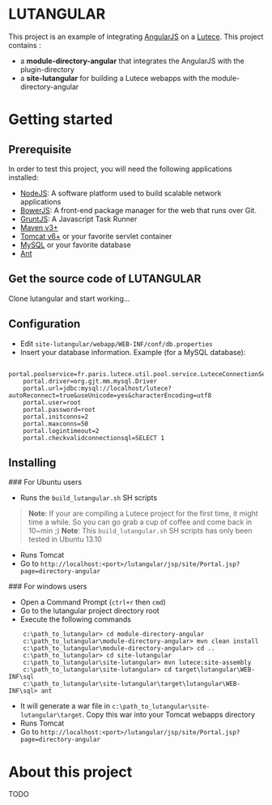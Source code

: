 LUTANGULAR
==========

This project is an example of integrating [AngularJS](http://angularjs.org/) on a [Lutece](http://fr.lutece.paris.fr/).
This project contains :
* a **module-directory-angular** that integrates the AngularJS with the plugin-directory
* a **site-lutangular** for building a Lutece webapps with the module-directory-angular

Getting started
===============

## Prerequisite
In order to test this project, you will need the following applications installed:
* [NodeJS](http://nodejs.org/):	A software platform used to build scalable network applications
* [BowerJS](https://github.com/bower/bower): A front-end package manager for the web that runs over Git.
* [GruntJS](http://gruntjs.com/): A Javascript Task Runner
* [Maven v3+](http://maven.apache.org/)
* [Tomcat v6+](http://tomcat.apache.org/) or your favorite servlet container
* [MySQL](http://www.mysql.fr/) or your favorite database 
* [Ant](http://ant.apache.org/)

## Get the source code of LUTANGULAR
Clone lutangular and start working...

## Configuration
* Edit `site-lutangular/webapp/WEB-INF/conf/db.properties`
* Insert your database information. Example (for a MySQL database):
```
	portal.poolservice=fr.paris.lutece.util.pool.service.LuteceConnectionService
	portal.driver=org.gjt.mm.mysql.Driver
	portal.url=jdbc:mysql://localhost/lutece?autoReconnect=true&useUnicode=yes&characterEncoding=utf8
	portal.user=root
	portal.password=root
	portal.initconns=2
	portal.maxconns=50
	portal.logintimeout=2
	portal.checkvalidconnectionsql=SELECT 1
```
## Installing
### For Ubuntu users 
* Runs the `build_lutangular.sh` SH scripts

> **Note**: If your are compiling a Lutece project for the first time, it might time a while. So you can go grab a cup of coffee and come back in 10~min ;)
> **Note**: This `build_lutangular.sh` SH scripts has only been tested in Ubuntu 13.10

* Runs Tomcat
* Go to `http://localhost:<port>/lutangular/jsp/site/Portal.jsp?page=directory-angular`

### For windows users
* Open a Command Prompt (`ctrl+r` then `cmd`)
* Go to the lutangular project directory root
* Execute the following commands
```
	c:\path_to_lutangular> cd module-directory-angular
	c:\path_to_lutangular\module-directory-angular> mvn clean install
	c:\path_to_lutangular\module-directory-angular> cd ..
	c:\path_to_lutangular> cd site-lutangular
	c:\path_to_lutangular\site-lutangular> mvn lutece:site-assembly
	c:\path_to_lutangular\site-lutangular> cd target\lutangular\WEB-INF\sql
	c:\path_to_lutangular\site-lutangular\target\lutangular\WEB-INF\sql> ant
```
* It will generate a war file in `c:\path_to_lutangular\site-lutangular\target`. Copy this war into your Tomcat webapps directory
* Runs Tomcat
* Go to `http://localhost:<port>/lutangular/jsp/site/Portal.jsp?page=directory-angular`

About this project
==================

TODO
